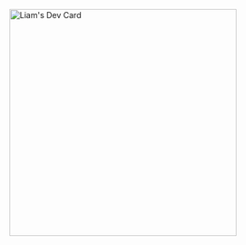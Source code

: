 <a href="https://app.daily.dev/lamvd0101"><img src="https://api.daily.dev/devcards/3dae93340e294ec5b7f63778f47189ec.png?r=0fg" width="400" alt="Liam's Dev Card"/></a>
